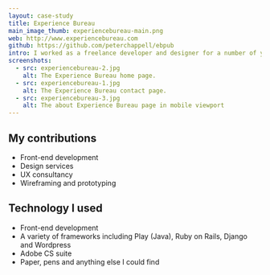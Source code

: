 ```yaml
---
layout: case-study
title: Experience Bureau
main_image_thumb: experiencebureau-main.png
web: http://www.experiencebureau.com
github: https://github.com/peterchappell/ebpub
intro: I worked as a freelance developer and designer for a number of years before working for the ABC. When I started I was working primarily as a UX consultant but more and more I ended up working with existing tech teams helping to prototype ideas and then take them through to feature complete.
screenshots:
  - src: experiencebureau-2.jpg
    alt: The Experience Bureau home page.
  - src: experiencebureau-1.jpg
    alt: The Experience Bureau contact page.
  - src: experiencebureau-3.jpg
    alt: The about Experience Bureau page in mobile viewport
---
```


## My contributions

* Front-end development
* Design services
* UX consultancy
* Wireframing and prototyping

## Technology I used

* Front-end development
* A variety of frameworks including Play (Java), Ruby on Rails, Django and Wordpress
* Adobe CS suite
* Paper, pens and anything else I could find